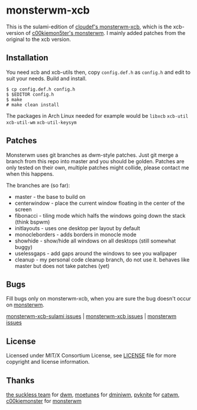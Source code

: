monsterwm-xcb
=============

This is the sulami-edition of [cloudef's monsterwm-xcb][xcb], which is the
xcb-version of [c00kiemon5ter's monsterwm][orig]. I mainly added patches from
the original to the xcb version.

  [xcb]: https://github.com/cloudef/monsterwm-xcb
  [orig]: https://github.com/c00kiemon5ter/monsterwm

Installation
------------

You need xcb and xcb-utils then,
copy `config.def.h` as `config.h`
and edit to suit your needs.
Build and install.

    $ cp config.def.h config.h
    $ $EDITOR config.h
    $ make
    # make clean install

The packages in Arch Linux needed for example would be
`libxcb` `xcb-util` `xcb-util-wm` `xcb-util-keysym`

Patches
-------

Monsterwm uses git branches as dwm-style patches. Just git merge a branch from
this repo into master and you should be golden. Patches are only tested on
their own, multiple patches might collide, please contact me when this happens.

The branches are (so far):

  * master - the base to build on
  * centerwindow - place the current window floating in the center of the
  screen
  * fibonacci - tiling mode which halfs the windows going down the stack (think
  bspwm)
  * initlayouts - uses one desktop per layout by default
  * monocleborders - adds borders in monocle mode
  * showhide - show/hide all windows on all desktops (still somewhat buggy)
  * uselessgaps - add gaps around the windows to see you wallpaper
  * cleanup - my personal code cleanup branch, do not use it. behaves like
  master but does not take patches (yet)

Bugs
----

Fill bugs only on monsterwm-xcb, when you are sure the bug doesn't occur on
[monsterwm][].

[monsterwm-xcb-sulami issues][monsterwm-xcb-sulami-bug] |
 [monsterwm-xcb issues][monsterwm-xcb-bug] | [monsterwm issues][monsterwm-bug]

   [monsterwm-xcb-sulami-bug]: https://github.com/sulami/monsterwm-xcb-sulami/issues
   [monsterwm-bug]: https://github.com/c00kiemon5ter/monsterwm/issues
   [monsterwm-xcb-bug]: https://github.com/Cloudef/monsterwm-xcb/issues


License
-------

Licensed under MIT/X Consortium License, see [LICENSE][law] file for more
copyright and license information.

   [law]: https://raw.github.com/Cloudef/monsterwm-xcb/master/LICENSE

Thanks
------

[the suckless team][skls] for [dwm][],
[moetunes][] for [dminiwm][],
[pyknite][] for [catwm][],
[c00kiemonster][cookiemonster] for [monsterwm][]

  [skls]: http://suckless.org/
  [dwm]:  http://dwm.suckless.org/
  [moetunes]: https://github.com/moetunes
  [dminiwm]:  https://bbs.archlinux.org/viewtopic.php?id=126463
  [pyknite]: https://github.com/pyknite
  [catwm]:   https://github.com/pyknite/catwm
  [monsterwm]: https://github.com/c00kiemon5ter/monsterwm
  [cookiemonster]: https://github.com/c00kiemon5ter

